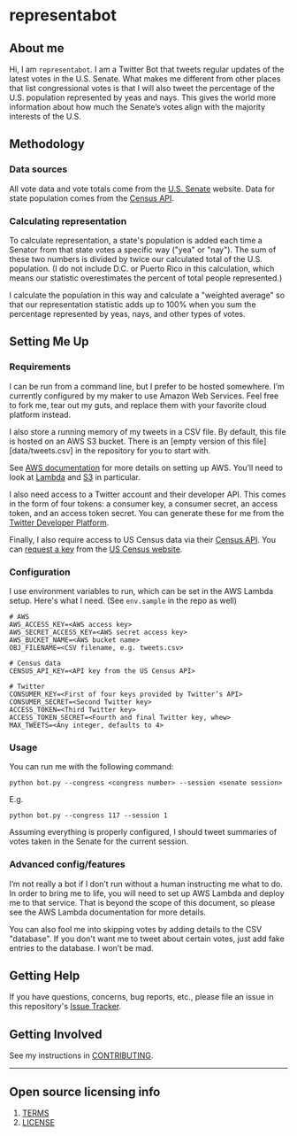 # representabot

## About me

Hi, I am `representabot`. I am a Twitter Bot that tweets regular updates of the latest votes in the U.S. Senate. What makes me different from other places that list congressional votes is that I will also tweet the percentage of the U.S. population represented by yeas and nays. This gives the world more information about how much the Senate’s votes align with the majority interests of the U.S.

## Methodology

### Data sources

All vote data and vote totals come from the [U.S. Senate](https://senate.gov) website. Data for state population comes from the [Census API](https://api.census.gov).

### Calculating representation

To calculate representation, a state's population is added each time a Senator from that state votes a specific way ("yea" or "nay"). The sum of these two numbers is divided by twice our calculated total of the U.S. population. (I do not include D.C. or Puerto Rico in this calculation, which means our statistic overestimates the percent of total people represented.)

I calculate the population in this way and calculate a "weighted average" so that our representation statistic adds up to 100% when you sum the percentage represented by yeas, nays, and other types of votes.

## Setting Me Up

### Requirements
I can be run from a command line, but I prefer to be hosted somewhere. I’m currently configured by my maker to use Amazon Web Services. Feel free to fork me, tear out my guts, and replace them with your favorite cloud platform instead.

I also store a running memory of my tweets in a CSV file. By default, this file is hosted on an AWS S3 bucket. There is an [empty version of this file][data/tweets.csv] in the repository for you to start with.

See [AWS documentation](https://docs.aws.amazon.com/index.html) for more details on setting up AWS. You’ll need to look at [Lambda](https://docs.aws.amazon.com/lambda/) and [S3](https://docs.aws.amazon.com/s3/) in particular.

I also need access to a Twitter account and their developer API. This comes in the form of four tokens: a consumer key, a consumer secret, an access token, and an access token secret. You can generate these for me from the [Twitter Developer Platform](https://developer.twitter.com).

Finally, I also require access to US Census data via their [Census API](https://www.census.gov/data/developers.html). You can [request a key](https://api.census.gov/data/key_signup.html) from the [US Census website](https://www.census.gov).

### Configuration
I use environment variables to run, which can be set in the AWS Lambda setup. Here's what I need. (See `env.sample` in the repo as well)

```
# AWS
AWS_ACCESS_KEY=<AWS access key>
AWS_SECRET_ACCESS_KEY=<AWS secret access key>
AWS_BUCKET_NAME=<AWS bucket name>
OBJ_FILENAME=<CSV filename, e.g. tweets.csv>

# Census data
CENSUS_API_KEY=<API key from the US Census API>

# Twitter
CONSUMER_KEY=<First of four keys provided by Twitter’s API>
CONSUMER_SECRET=<Second Twitter key>
ACCESS_TOKEN=<Third Twitter key>
ACCESS_TOKEN_SECRET=<Fourth and final Twitter key, whew>
MAX_TWEETS=<Any integer, defaults to 4>
```

### Usage
You can run me with the following command:

```
python bot.py --congress <congress number> --session <senate session>
```

E.g.

```
python bot.py --congress 117 --session 1
```

Assuming everything is properly configured, I should tweet summaries of votes taken in the Senate for the current session.

### Advanced config/features
I’m not really a bot if I don’t run without a human instructing me what to do. In order to bring me to life, you will need to set up AWS Lambda and deploy me to that service. That is beyond the scope of this document, so please see the AWS Lambda documentation for more details.

You can also fool me into skipping votes by adding details to the CSV "database". If you don't want me to tweet about certain votes, just add fake entries to the database. I won’t be mad.

## Getting Help
If you have questions, concerns, bug reports, etc., please file an issue in this repository's [Issue Tracker](https://github.com/Protect-Democracy/representabot/issues).

## Getting Involved
See my instructions in [CONTRIBUTING](CONTRIBUTING.md).


----

## Open source licensing info
1. [TERMS](TERMS.md)
2. [LICENSE](LICENSE)
